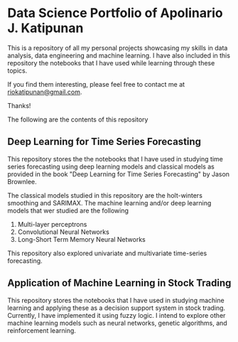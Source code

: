 # Data Science Portfolio of Apolinario J. Katipunan
This is a repository of all my personal projects showcasing my skills in data analysis, data engineering and machine learning. I have also included in this repository the notebooks that I have used while learning through these topics. 

If you find them interesting, please feel free to contact me at riokatipunan@gmail.com.

Thanks!

The following are the contents of this repository

## Deep Learning for Time Series Forecasting
This repository stores the the notebooks that I have used in studying time series forecasting using deep learning models and classical models as provided in the book "Deep Learning for Time Series Forecasting" by Jason Brownlee.

The classical models studied in this repository are the holt-winters smoothing and SARIMAX. The machine learning and/or deep learning models that wer studied are the following

1. Multi-layer perceptrons
2. Convolutional Neural Networks
3. Long-Short Term Memory Neural Networks

This repository also explored univariate and multivariate time-series forecasting. 

## Application of Machine Learning in Stock Trading
This repository stores the notebooks that I have used in studying machine learning and applying these as a decision support system in stock trading. Currently, I have implemented it using fuzzy logic. I intend to explore other machine learning models such as neural networks, genetic algorithms, and reinforcement learning.